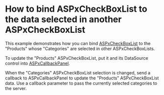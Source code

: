 # How to bind ASPxCheckBoxList to the data selected in another ASPxCheckBoxList


<p>This example demonstrates how you can bind <a href="http://documentation.devexpress.com/#AspNet/CustomDocument11669"><u>ASPxCheckBoxList</u></a> to the "Products" whose "Categories" are selected in other ASPxCheckBoxLists.</p><p>To update the "Products" ASPxCheckBoxList, put it and its DataSource control into <a href="http://documentation.devexpress.com/#AspNet/CustomDocument8277"><u>ASPxCallbackPanel</u></a>.</p><p>When the "Categories" ASPxCheckBoxList selection is changed, send a callback to ASPxCallbackPanel to update the "Products" ASPxCheckBoxList data. Use a callback parameter to pass the currently selected categories to the server.</p>

<br/>


